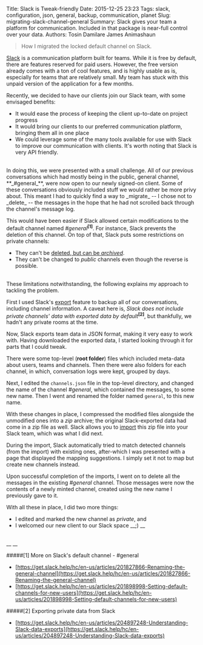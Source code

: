 Title: Slack is Tweak-friendly
Date: 2015-12-25 23:23
Tags: slack, configuration, json, general, backup, communication, planet
Slug: migrating-slack-channel-general
Summary: Slack gives your team a platform for communication. Included in that package is near-full control over your data.
Authors: Tosin Damilare James Animashaun




> How I migrated the locked default channel on Slack.

[Slack](http://slack.com) is a communication platform built for teams. While it is free by default, there are features reserved for paid users. However, the free version already comes with a ton of cool features, and is highly usable as is, especially for teams that are relatively small. My team has stuck with this unpaid version of the application for a few months.

Recently, we decided to have our clients join our Slack team, with some envisaged benefits:

* It would ease the process of keeping the client up-to-date on project progress
* It would bring our clients to our preferred communication platform, bringing them all in one place
* We could leverage some of the many tools available for use with Slack to improve our communication with clients. It's worth noting that Slack is very API friendly.

<br/>
In doing this, we were presented with a small challenge. All of our previous conversations which had mostly being in the public, general channel, **_#general_**, were now open to our newly signed-on client. Some of these conversations obviously included stuff we would rather be more privy about. This meant I had to quickly find a way to _migrate_ -- I chose not to _delete_ -- the messages in the hope that he had not scrolled back through the channel's message log.


This would have been easier if Slack allowed certain modifications to the default channel named _#general_<sup>__[1]__</sup>. For instance, Slack prevents the deletion of this channel. On top of that, Slack puts some restrictions on private channels:

* They can't be [deleted, but can be _archived_](https://get.slack.help/hc/en-us/articles/213185307-Deleting-a-channel).
* They can't be changed to _public_ channels even though the reverse is possible.

<br/>
These limitations notwithstanding, the following explains my approach to tackling the problem.

First I used Slack's [export](https://get.slack.help/hc/en-us/articles/201658943-Exporting-your-team-s-Slack-history) feature to backup all of our conversations, including channel information. A caveat here is, _Slack does not include private channels' data with exported data by default_<sup>__[2]__</sup>, but thankfully, we hadn't any private rooms at the time.

Now, Slack exports team data in JSON format, making it very easy to work with. Having downloaded the exported data, I started looking through it for parts that I could tweak.

There were some top-level (__root folder__) files which included meta-data about users, teams and channels. Then there were also folders for each channel, in which, conversation logs were kept, grouped by days.

Next, I edited the `channels.json` file in the top-level directory, and changed the name of the channel _#general_, which contained the messages, to some new name. Then I went and renamed the folder named `general`, to this new name.

With these changes in place, I compressed the modified files alongside the unmodified ones into a _zip_ archive; the original Slack-exported data had come in a zip file as well. Slack allows you to [import](https://get.slack.help/hc/en-us/articles/201748703-Importing-message-history) this zip file into your Slack team, which was what I did next.

During the import, Slack automatically tried to match detected channels (from the import) with existing ones, after-which I was presented with a page that displayed the mapping suggestions. I simply set it not to map but create new channels instead.

Upon successful completion of the imports, I went on to delete all the messages in the existing _#general_ channel. Those messages were now the contents of a newly minted channel, created using the new name I previously gave to it.

With all these in place, I did two more things:

* I edited and marked the new channel as _private_, and
* I welcomed our new client to our Slack space __;) __


<br/>
__ __

#####[1] More on Slack's default channel - #general
* [https://get.slack.help/hc/en-us/articles/201827866-Renaming-the-general-channel](https://get.slack.help/hc/en-us/articles/201827866-Renaming-the-general-channel)
* [https://get.slack.help/hc/en-us/articles/201898998-Setting-default-channels-for-new-users](https://get.slack.help/hc/en-us/articles/201898998-Setting-default-channels-for-new-users)

#####[2] Exporting private data from Slack
* [https://get.slack.help/hc/en-us/articles/204897248-Understanding-Slack-data-exports](https://get.slack.help/hc/en-us/articles/204897248-Understanding-Slack-data-exports)
